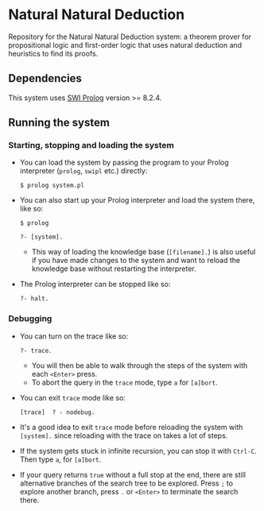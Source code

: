 # Natural Natural Deduction
Repository for the Natural Natural Deduction system: a theorem prover for propositional logic and first-order logic that uses natural deduction and heuristics to find its proofs.

## Dependencies
This system uses [SWI Prolog](https://www.swi-prolog.org/download/stable) version >= 8.2.4.

## Running the system
### Starting, stopping and loading the system
* You can load the system by passing the program to your Prolog interpreter (`prolog`, `swipl` etc.) directly:

      $ prolog system.pl

* You can also start up your Prolog interpreter and load the system there, like so:

      $ prolog

      ?- [system].

    * This way of loading the knowledge base (`[filename].`) is also useful if you have made changes to the system and want to reload the knowledge base without restarting the interpreter.

* The Prolog interpreter can be stopped like so:

      ?- halt.

### Debugging

* You can turn on the trace like so:

      ?- trace.

    * You will then be able to walk through the steps of the system with each `<Enter>` press.
    * To abort the query in the `trace` mode, type `a` for `[a]bort`.

* You can exit `trace` mode like so:

      [trace]  ? - nodebug.

* It's a good idea to exit `trace` mode before reloading the system with `[system].` since reloading with the trace on takes a lot of steps.

* If the system gets stuck in infinite recursion, you can stop it with `Ctrl-C`. Then type `a`, for `[a]bort`.

* If your query returns `true` without a full stop at the end, there are still alternative branches of the search tree to be explored. Press `;` to explore another branch, press `.` or `<Enter>` to terminate the search there.
